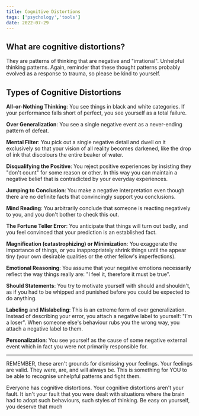 ```yaml
---
title: Cognitive Distortions
tags: ['psychology','tools']
date: 2022-07-29
---
```


## What are cognitive distortions?
They are patterns of thinking that are negative and "irrational". Unhelpful thinking patterns. Again, reminder that these thought patterns probably evolved as a response to trauma, so please be kind to yourself.

## Types of Cognitive Distortions

**All-or-Nothing Thinking**: You see things in black and white categories. If your performance falls short of perfect, you see yourself as a total failure.

**Over Generalization**: You see a single negative event as a never-ending pattern of defeat.

**Mental Filter**: You pick out a single negative detail and dwell on it exclusively so that your vision of all reality becomes darkened, like the drop of ink that discolours the entire beaker of water.

**Disqualifying the Positive**: You reject positive experiences by insisting they "don't count" for some reason or other. In this way you can maintain a negative belief that is contradicted by your everyday experiences.

**Jumping to Conclusion**: You make a negative interpretation even though there are no definite facts that convincingly support you conclusions.

**Mind Reading**: You arbitrarily conclude that someone is reacting negatively to you, and you don't bother to check this out.

**The Fortune Teller Error**: You anticipate that things will turn out badly, and you feel convinced that your prediction is an established fact.

**Magnification (catastrophizing) or Minimization**: You exaggerate the importance of things, or you inappropriately shrink things until the appear tiny (your own desirable qualities or the other fellow's imperfections).

**Emotional Reasoning**: You assume that your negative emotions necessarily reflect the way things really are: "I feel it, therefore it must be true".

**Should Statements**: You try to motivate yourself with should and shouldn't, as if you had to be whipped and punished before you could be expected to do anything.

**Labeling** and **Mislabeling**: This is an extreme form of over generalization. Instead of describing your error, you attach a negative label to yourself: "I’m a loser". When someone else's behaviour rubs you the wrong way, you attach a negative label to them.

**Personalization**: You see yourself as the cause of some negative external event which in fact you were not primarily responsible for.

---

REMEMBER, these aren't grounds for dismissing your feelings. Your feelings are valid. They were, are, and will always be. This is something for YOU to be able to recognise unhelpful patterns and fight them.  
  
Everyone has cognitive distortions. Your cognitive distortions aren't your fault. It isn't your fault that you were dealt with situations where the brain had to adopt such behaviours, such styles of thinking. Be easy on yourself, you deserve that much 